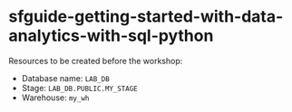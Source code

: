 # sfguide-getting-started-with-data-analytics-with-sql-python

Resources to be created before the workshop:
- Database name: `LAB_DB`
- Stage: `LAB_DB.PUBLIC.MY_STAGE`
- Warehouse: `my_wh`
